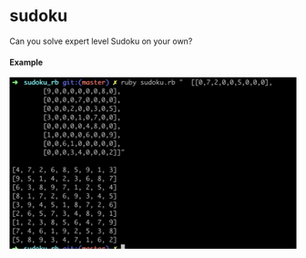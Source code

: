# sudoku

Сan you solve expert level Sudoku on your own?

#### Example
![Example](https://github.com/Ahmad-Buglen/sudoku_rb/blob/master/example.png)

